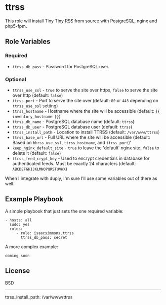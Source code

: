 # ttrss #

This role will install Tiny Tiny RSS from source with PostgreSQL, nginx and php5-fpm.

## Role Variables ##

### Required ###

* `ttrss_db_pass` - Password for PostgreSQL user.

### Optional ###

* `ttrss_use_ssl` - `true` to serve the site over https, `false` to serve the site over http (default: `false`)
* `ttrss_port` - Port to serve the site over (default: `80` or `443` depending on `ttrss_use_ssl` setting)
* `ttrss_hostname` - Hostname where the site will be accessible (default: `{{ inventory_hostname }}`)
* `ttrss_db_name` - PostgreSQL database name (default: `ttrss`)
* `ttrss_db_user` - PostgreSQL database user (default: `ttrss`)
* `ttrss_install_path` - Location to install TTRSS (default: `/var/www/ttrss`)
* `ttrss_base_url` - Full URL where the site will be accessible (default: Based on `hhrss_use_ssl`, `ttrss_hostname`, and `ttrss_port`)'
* `keep_nginx_default_site` - `true` to leave the 'default' nginx site, `false` to delete it (default: `false`)
* `ttrss_feed_crypt_key` - Used to encrypt credentials in database for authenticated feeds. Must be exactly 24 characters (default: `ABCDEFGHIJKLMNOPQRSTUVWX`)

When I integrate with duply, I'm sure I'll use some variables out of there as well.

## Example Playbook ##

A simple playbook that just sets the one required variable:

    - hosts: all
      sudo: yes
      roles:
         - role: isaacsimmons.ttrss
           ttrss_db_pass: secret

A more complex example:

    coming soon

License
-------

BSD

---
ttrss_install_path: /var/www/ttrss

